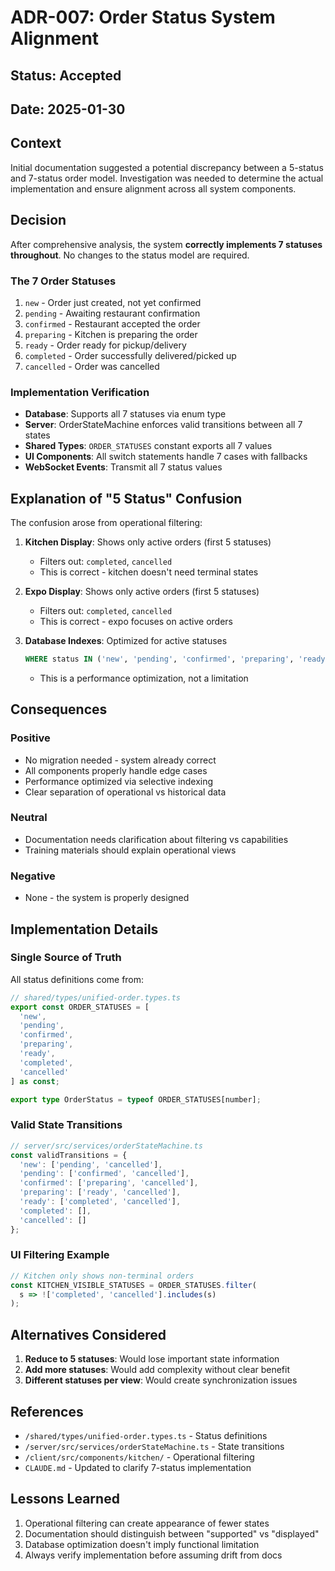 # ADR-007: Order Status System Alignment

## Status: Accepted
## Date: 2025-01-30

## Context

Initial documentation suggested a potential discrepancy between a 5-status and 7-status order model. Investigation was needed to determine the actual implementation and ensure alignment across all system components.

## Decision

After comprehensive analysis, the system **correctly implements 7 statuses throughout**. No changes to the status model are required.

### The 7 Order Statuses

1. `new` - Order just created, not yet confirmed
2. `pending` - Awaiting restaurant confirmation
3. `confirmed` - Restaurant accepted the order
4. `preparing` - Kitchen is preparing the order
5. `ready` - Order ready for pickup/delivery
6. `completed` - Order successfully delivered/picked up
7. `cancelled` - Order was cancelled

### Implementation Verification

- **Database**: Supports all 7 statuses via enum type
- **Server**: OrderStateMachine enforces valid transitions between all 7 states
- **Shared Types**: `ORDER_STATUSES` constant exports all 7 values
- **UI Components**: All switch statements handle 7 cases with fallbacks
- **WebSocket Events**: Transmit all 7 status values

## Explanation of "5 Status" Confusion

The confusion arose from operational filtering:

1. **Kitchen Display**: Shows only active orders (first 5 statuses)
   - Filters out: `completed`, `cancelled`
   - This is correct - kitchen doesn't need terminal states

2. **Expo Display**: Shows only active orders (first 5 statuses)
   - Filters out: `completed`, `cancelled`
   - This is correct - expo focuses on active orders

3. **Database Indexes**: Optimized for active statuses
   ```sql
   WHERE status IN ('new', 'pending', 'confirmed', 'preparing', 'ready')
   ```
   - This is a performance optimization, not a limitation

## Consequences

### Positive
- No migration needed - system already correct
- All components properly handle edge cases
- Performance optimized via selective indexing
- Clear separation of operational vs historical data

### Neutral
- Documentation needs clarification about filtering vs capabilities
- Training materials should explain operational views

### Negative
- None - the system is properly designed

## Implementation Details

### Single Source of Truth
All status definitions come from:
```typescript
// shared/types/unified-order.types.ts
export const ORDER_STATUSES = [
  'new',
  'pending', 
  'confirmed',
  'preparing',
  'ready',
  'completed',
  'cancelled'
] as const;

export type OrderStatus = typeof ORDER_STATUSES[number];
```

### Valid State Transitions
```typescript
// server/src/services/orderStateMachine.ts
const validTransitions = {
  'new': ['pending', 'cancelled'],
  'pending': ['confirmed', 'cancelled'],
  'confirmed': ['preparing', 'cancelled'],
  'preparing': ['ready', 'cancelled'],
  'ready': ['completed', 'cancelled'],
  'completed': [],
  'cancelled': []
};
```

### UI Filtering Example
```typescript
// Kitchen only shows non-terminal orders
const KITCHEN_VISIBLE_STATUSES = ORDER_STATUSES.filter(
  s => !['completed', 'cancelled'].includes(s)
);
```

## Alternatives Considered

1. **Reduce to 5 statuses**: Would lose important state information
2. **Add more statuses**: Would add complexity without clear benefit
3. **Different statuses per view**: Would create synchronization issues

## References

- `/shared/types/unified-order.types.ts` - Status definitions
- `/server/src/services/orderStateMachine.ts` - State transitions
- `/client/src/components/kitchen/` - Operational filtering
- `CLAUDE.md` - Updated to clarify 7-status implementation

## Lessons Learned

1. Operational filtering can create appearance of fewer states
2. Documentation should distinguish between "supported" vs "displayed"
3. Database optimization doesn't imply functional limitation
4. Always verify implementation before assuming drift from docs